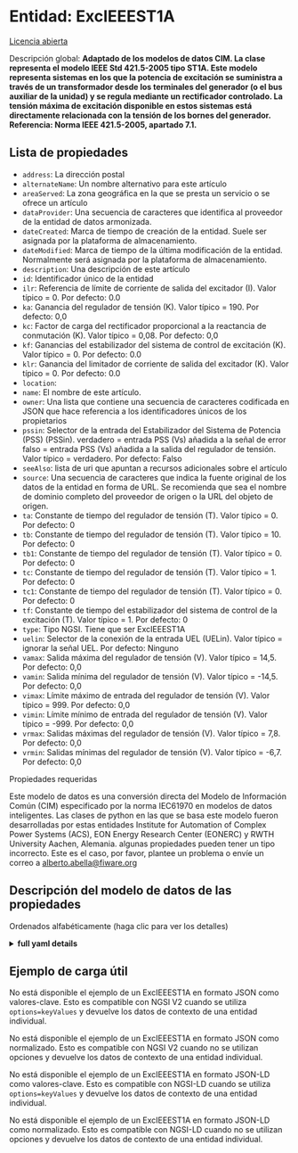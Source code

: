 Entidad: ExcIEEEST1A  
====================  
[Licencia abierta](https://github.com/smart-data-models//dataModel.EnergyCIM/blob/master/ExcIEEEST1A/LICENSE.md)  
Descripción global: **Adaptado de los modelos de datos CIM. La clase representa el modelo IEEE Std 421.5-2005 tipo ST1A. Este modelo representa sistemas en los que la potencia de excitación se suministra a través de un transformador desde los terminales del generador (o el bus auxiliar de la unidad) y se regula mediante un rectificador controlado.  La tensión máxima de excitación disponible en estos sistemas está directamente relacionada con la tensión de los bornes del generador.  Referencia: Norma IEEE 421.5-2005, apartado 7.1.**  

## Lista de propiedades  

- `address`: La dirección postal  - `alternateName`: Un nombre alternativo para este artículo  - `areaServed`: La zona geográfica en la que se presta un servicio o se ofrece un artículo  - `dataProvider`: Una secuencia de caracteres que identifica al proveedor de la entidad de datos armonizada.  - `dateCreated`: Marca de tiempo de creación de la entidad. Suele ser asignada por la plataforma de almacenamiento.  - `dateModified`: Marca de tiempo de la última modificación de la entidad. Normalmente será asignada por la plataforma de almacenamiento.  - `description`: Una descripción de este artículo  - `id`: Identificador único de la entidad  - `ilr`: Referencia de límite de corriente de salida del excitador (I).  Valor típico = 0. Por defecto: 0.0  - `ka`: Ganancia del regulador de tensión (K).  Valor típico = 190. Por defecto: 0,0  - `kc`: Factor de carga del rectificador proporcional a la reactancia de conmutación (K). Valor típico = 0,08. Por defecto: 0,0  - `kf`: Ganancias del estabilizador del sistema de control de excitación (K).  Valor típico = 0. Por defecto: 0.0  - `klr`: Ganancia del limitador de corriente de salida del excitador (K).  Valor típico = 0. Por defecto: 0.0  - `location`:   - `name`: El nombre de este artículo.  - `owner`: Una lista que contiene una secuencia de caracteres codificada en JSON que hace referencia a los identificadores únicos de los propietarios  - `pssin`: Selector de la entrada del Estabilizador del Sistema de Potencia (PSS) (PSSin). verdadero = entrada PSS (Vs) añadida a la señal de error falso = entrada PSS (Vs) añadida a la salida del regulador de tensión. Valor típico = verdadero. Por defecto: Falso  - `seeAlso`: lista de uri que apuntan a recursos adicionales sobre el artículo  - `source`: Una secuencia de caracteres que indica la fuente original de los datos de la entidad en forma de URL. Se recomienda que sea el nombre de dominio completo del proveedor de origen o la URL del objeto de origen.  - `ta`: Constante de tiempo del regulador de tensión (T).  Valor típico = 0. Por defecto: 0  - `tb`: Constante de tiempo del regulador de tensión (T).  Valor típico = 10. Por defecto: 0  - `tb1`: Constante de tiempo del regulador de tensión (T).  Valor típico = 0. Por defecto: 0  - `tc`: Constante de tiempo del regulador de tensión (T).  Valor típico = 1. Por defecto: 0  - `tc1`: Constante de tiempo del regulador de tensión (T).  Valor típico = 0. Por defecto: 0  - `tf`: Constante de tiempo del estabilizador del sistema de control de la excitación (T).  Valor típico = 1. Por defecto: 0  - `type`: Tipo NGSI. Tiene que ser ExcIEEEST1A  - `uelin`: Selector de la conexión de la entrada UEL (UELin). Valor típico = ignorar la señal UEL. Por defecto: Ninguno  - `vamax`: Salida máxima del regulador de tensión (V).  Valor típico = 14,5. Por defecto: 0,0  - `vamin`: Salida mínima del regulador de tensión (V).  Valor típico = -14,5. Por defecto: 0,0  - `vimax`: Límite máximo de entrada del regulador de tensión (V).  Valor típico = 999. Por defecto: 0,0  - `vimin`: Límite mínimo de entrada del regulador de tensión (V).  Valor típico = -999. Por defecto: 0,0  - `vrmax`: Salidas máximas del regulador de tensión (V).  Valor típico = 7,8. Por defecto: 0,0  - `vrmin`: Salidas mínimas del regulador de tensión (V).  Valor típico = -6,7. Por defecto: 0,0    
Propiedades requeridas  
Este modelo de datos es una conversión directa del Modelo de Información Común (CIM) especificado por la norma IEC61970 en modelos de datos inteligentes. Las clases de python en las que se basa este modelo fueron desarrolladas por estas entidades Institute for Automation of Complex Power Systems (ACS), EON Energy Research Center (EONERC) y RWTH University Aachen, Alemania. algunas propiedades pueden tener un tipo incorrecto. Este es el caso, por favor, plantee un problema o envíe un correo a alberto.abella@fiware.org  
## Descripción del modelo de datos de las propiedades  
Ordenados alfabéticamente (haga clic para ver los detalles)  
<details><summary><strong>full yaml details</strong></summary>    
```yaml  
ExcIEEEST1A:    
  description: 'Adapted from CIM data models. The class represents IEEE Std 421.5-2005 type ST1A model. This model represents systems in which excitation power is supplied through a transformer from the generator terminals (or the unit''s auxiliary bus) and is regulated by a controlled rectifier.  The maximum exciter voltage available from such systems is directly related to the generator terminal voltage.  Reference: IEEE Standard 421.5-2005 Section 7.1.'    
  properties:    
    address:    
      description: 'The mailing address'    
      properties:    
        addressCountry:    
          description: 'Property. The country. For example, Spain. Model:''https://schema.org/addressCountry'''    
          type: string    
        addressLocality:    
          description: 'Property. The locality in which the street address is, and which is in the region. Model:''https://schema.org/addressLocality'''    
          type: string    
        addressRegion:    
          description: 'Property. The region in which the locality is, and which is in the country. Model:''https://schema.org/addressRegion'''    
          type: string    
        areaServed:    
          description: 'Property. The geographic area where a service or offered item is provided. Model:''https://schema.org/areaServed'''    
          type: string    
        postOfficeBoxNumber:    
          description: 'Property. The post office box number for PO box addresses. For example, Spain. Model:''https://schema.org/postOfficeBoxNumber'''    
          type: string    
        postalCode:    
          description: 'Property. The postal code. For example, Spain. Model:''https://schema.org/https://schema.org/postalCode'''    
          type: string    
        streetAddress:    
          description: 'Property. The street address. Model:''https://schema.org/streetAddress'''    
          type: string    
      type: Property    
      x-ngsi:    
        model: https://schema.org/address    
    alternateName:    
      description: 'An alternative name for this item'    
      type: Property    
    areaServed:    
      description: 'The geographic area where a service or offered item is provided'    
      type: Property    
      x-ngsi:    
        model: https://schema.org/Text    
    dataProvider:    
      description: 'A sequence of characters identifying the provider of the harmonised data entity.'    
      type: Property    
    dateCreated:    
      description: 'Entity creation timestamp. This will usually be allocated by the storage platform.'    
      format: date-time    
      type: Property    
    dateModified:    
      description: 'Timestamp of the last modification of the entity. This will usually be allocated by the storage platform.'    
      format: date-time    
      type: Property    
    description:    
      description: 'A description of this item'    
      type: Property    
    id:    
      anyOf: &excieeest1a_-_properties_-_owner_-_items_-_anyof    
        - description: 'Property. Identifier format of any NGSI entity'    
          maxLength: 256    
          minLength: 1    
          pattern: ^[\w\-\.\{\}\$\+\*\[\]`|~^@!,:\\]+$    
          type: string    
        - description: 'Property. Identifier format of any NGSI entity'    
          format: uri    
          type: string    
      description: 'Unique identifier of the entity'    
      type: Property    
    ilr:    
      description: 'Exciter output current limit reference (I).  Typical Value = 0. Default: 0.0'    
      type: number    
      x-ngsi:    
        model: https://schema.org/Number    
    ka:    
      description: 'Voltage regulator gain (K).  Typical Value = 190. Default: 0.0'    
      type: number    
      x-ngsi:    
        model: https://schema.org/Number    
    kc:    
      description: 'Rectifier loading factor proportional to commutating reactance (K). Typical Value = 0.08. Default: 0.0'    
      type: number    
      x-ngsi:    
        model: https://schema.org/Number    
    kf:    
      description: 'Excitation control system stabilizer gains (K).  Typical Value = 0. Default: 0.0'    
      type: number    
      x-ngsi:    
        model: https://schema.org/Number    
    klr:    
      description: 'Exciter output current limiter gain (K).  Typical Value = 0. Default: 0.0'    
      type: number    
      x-ngsi:    
        model: https://schema.org/Number    
    location:    
      $id: https://geojson.org/schema/Geometry.json    
      $schema: "http://json-schema.org/draft-07/schema#"    
      oneOf:    
        - properties:    
            bbox:    
              items:    
                type: number    
              minItems: 4    
              type: array    
            coordinates:    
              items:    
                type: number    
              minItems: 2    
              type: array    
            type:    
              enum:    
                - Point    
              type: string    
          required:    
            - type    
            - coordinates    
          title: 'GeoJSON Point'    
          type: object    
        - properties:    
            bbox:    
              items:    
                type: number    
              minItems: 4    
              type: array    
            coordinates:    
              items:    
                items:    
                  type: number    
                minItems: 2    
                type: array    
              minItems: 2    
              type: array    
            type:    
              enum:    
                - LineString    
              type: string    
          required:    
            - type    
            - coordinates    
          title: 'GeoJSON LineString'    
          type: object    
        - properties:    
            bbox:    
              items:    
                type: number    
              minItems: 4    
              type: array    
            coordinates:    
              items:    
                items:    
                  items:    
                    type: number    
                  minItems: 2    
                  type: array    
                minItems: 4    
                type: array    
              type: array    
            type:    
              enum:    
                - Polygon    
              type: string    
          required:    
            - type    
            - coordinates    
          title: 'GeoJSON Polygon'    
          type: object    
        - properties:    
            bbox:    
              items:    
                type: number    
              minItems: 4    
              type: array    
            coordinates:    
              items:    
                items:    
                  type: number    
                minItems: 2    
                type: array    
              type: array    
            type:    
              enum:    
                - MultiPoint    
              type: string    
          required:    
            - type    
            - coordinates    
          title: 'GeoJSON MultiPoint'    
          type: object    
        - properties:    
            bbox:    
              items:    
                type: number    
              minItems: 4    
              type: array    
            coordinates:    
              items:    
                items:    
                  items:    
                    type: number    
                  minItems: 2    
                  type: array    
                minItems: 2    
                type: array    
              type: array    
            type:    
              enum:    
                - MultiLineString    
              type: string    
          required:    
            - type    
            - coordinates    
          title: 'GeoJSON MultiLineString'    
          type: object    
        - properties:    
            bbox:    
              items:    
                type: number    
              minItems: 4    
              type: array    
            coordinates:    
              items:    
                items:    
                  items:    
                    items:    
                      type: number    
                    minItems: 2    
                    type: array    
                  minItems: 4    
                  type: array    
                type: array    
              type: array    
            type:    
              enum:    
                - MultiPolygon    
              type: string    
          required:    
            - type    
            - coordinates    
          title: 'GeoJSON MultiPolygon'    
          type: object    
      title: 'GeoJSON Geometry'    
    name:    
      description: 'The name of this item.'    
      type: Property    
    owner:    
      description: 'A List containing a JSON encoded sequence of characters referencing the unique Ids of the owner(s)'    
      items:    
        anyOf: *excieeest1a_-_properties_-_owner_-_items_-_anyof    
        description: 'Property. Unique identifier of the entity'    
      type: Property    
    pssin:    
      description: 'Selector of the Power System Stabilizer (PSS) input (PSSin). true = PSS input (Vs) added to error signal false = PSS input (Vs) added to voltage regulator output. Typical Value = true. Default: False'    
      type: number    
      x-ngsi:    
        model: https://schema.org/Number    
    seeAlso:    
      description: 'list of uri pointing to additional resources about the item'    
      oneOf:    
        - items:    
            - format: uri    
              type: string    
          minItems: 1    
          type: array    
        - format: uri    
          type: string    
      type: Property    
    source:    
      description: 'A sequence of characters giving the original source of the entity data as a URL. Recommended to be the fully qualified domain name of the source provider, or the URL to the source object.'    
      type: Property    
    ta:    
      description: 'Voltage regulator time constant (T).  Typical Value = 0. Default: 0'    
      type: number    
      x-ngsi:    
        model: https://schema.org/Number    
    tb:    
      description: 'Voltage regulator time constant (T).  Typical Value = 10. Default: 0'    
      type: number    
      x-ngsi:    
        model: https://schema.org/Number    
    tb1:    
      description: 'Voltage regulator time constant (T).  Typical Value = 0. Default: 0'    
      type: number    
      x-ngsi:    
        model: https://schema.org/Number    
    tc:    
      description: 'Voltage regulator time constant (T).  Typical Value = 1. Default: 0'    
      type: number    
      x-ngsi:    
        model: https://schema.org/Number    
    tc1:    
      description: 'Voltage regulator time constant (T).  Typical Value = 0. Default: 0'    
      type: number    
      x-ngsi:    
        model: https://schema.org/Number    
    tf:    
      description: 'Excitation control system stabilizer time constant (T).  Typical Value = 1. Default: 0'    
      type: number    
      x-ngsi:    
        model: https://schema.org/Number    
    type:    
      description: 'NGSI type. It has to be ExcIEEEST1A'    
      enum:    
        - ExcIEEEST1A    
      type: Property    
    uelin:    
      description: 'Selector of the connection of the UEL input (UELin). Typical Value = ignoreUELsignal. Default: None'    
      type: number    
      x-ngsi:    
        model: https://schema.org/Number    
    vamax:    
      description: 'Maximum voltage regulator output (V).  Typical Value = 14.5. Default: 0.0'    
      type: number    
      x-ngsi:    
        model: https://schema.org/Number    
    vamin:    
      description: 'Minimum voltage regulator output (V).  Typical Value = -14.5. Default: 0.0'    
      type: number    
      x-ngsi:    
        model: https://schema.org/Number    
    vimax:    
      description: 'Maximum voltage regulator input limit (V).  Typical Value = 999. Default: 0.0'    
      type: number    
      x-ngsi:    
        model: https://schema.org/Number    
    vimin:    
      description: 'Minimum voltage regulator input limit (V).  Typical Value = -999. Default: 0.0'    
      type: number    
      x-ngsi:    
        model: https://schema.org/Number    
    vrmax:    
      description: 'Maximum voltage regulator outputs (V).  Typical Value = 7.8. Default: 0.0'    
      type: number    
      x-ngsi:    
        model: https://schema.org/Number    
    vrmin:    
      description: 'Minimum voltage regulator outputs (V).  Typical Value = -6.7. Default: 0.0'    
      type: number    
      x-ngsi:    
        model: https://schema.org/Number    
  required: []    
  type: object    
```  
</details>    
## Ejemplo de carga útil  
No está disponible el ejemplo de un ExcIEEEST1A en formato JSON como valores-clave. Esto es compatible con NGSI V2 cuando se utiliza `options=keyValues` y devuelve los datos de contexto de una entidad individual.  
No está disponible el ejemplo de un ExcIEEEST1A en formato JSON como normalizado. Esto es compatible con NGSI V2 cuando no se utilizan opciones y devuelve los datos de contexto de una entidad individual.  
No está disponible el ejemplo de un ExcIEEEST1A en formato JSON-LD como valores-clave. Esto es compatible con NGSI-LD cuando se utiliza `options=keyValues` y devuelve los datos de contexto de una entidad individual.  
No está disponible el ejemplo de un ExcIEEEST1A en formato JSON-LD como normalizado. Esto es compatible con NGSI-LD cuando no se utilizan opciones y devuelve los datos de contexto de una entidad individual.  
